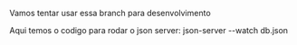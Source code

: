 Vamos tentar usar essa branch para desenvolvimento


Aqui temos o codigo para rodar o json server: 
json-server --watch db.json
